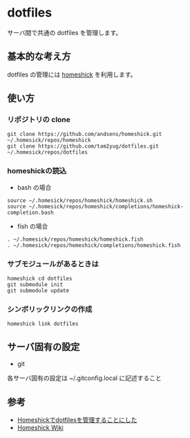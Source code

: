 # dotfiles

サーバ間で共通の dotfiles を管理します。

## 基本的な考え方

dotfiles の管理には [homeshick](https://github.com/andsens/homeshick) を利用します。

## 使い方

### リポジトリの clone
```
git clone https://github.com/andsens/homeshick.git ~/.homesick/repos/homeshick
git clone https://github.com/tam2yug/dotfiles.git ~/.homesick/repos/dotfiles
```

### homeshickの読込

* bash の場合
```
source ~/.homesick/repos/homeshick/homeshick.sh
source ~/.homesick/repos/homeshick/completions/homeshick-completion.bash
```

* fish の場合
```
. ~/.homesick/repos/homeshick/homeshick.fish
. ~/.homesick/repos/homeshick/completions/homeshick.fish
```

### サブモジュールがあるときは

```
homeshick cd dotfiles
git submodule init
git submodule update
```

### シンボリックリンクの作成

```
homeshick link dotfiles
```

## サーバ固有の設定

* git

各サーバ固有の設定は ~/.gitconfig.local に記述すること

## 参考
* [Homeshickでdotfilesを管理することにした](http://befool.co.jp/blog/jiska/homeshick-git-dotfile-synchronizer/)
* [Homeshick Wiki](https://github.com/andsens/homeshick/wiki)
